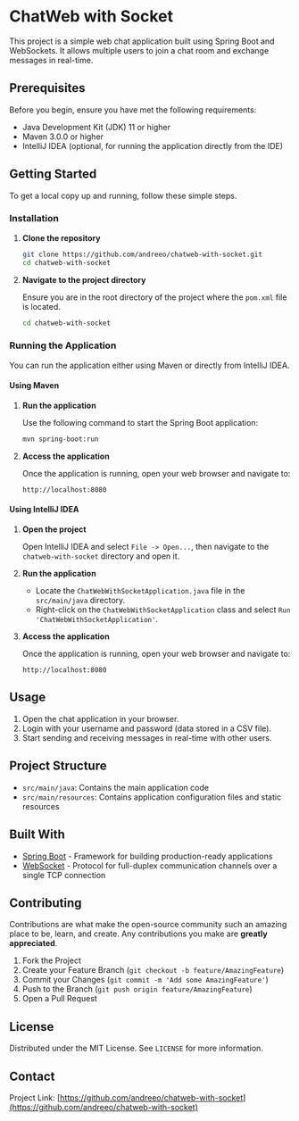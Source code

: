 # ChatWeb with Socket

This project is a simple web chat application built using Spring Boot and WebSockets. It allows multiple users to join a chat room and exchange messages in real-time.

## Prerequisites

Before you begin, ensure you have met the following requirements:

- Java Development Kit (JDK) 11 or higher
- Maven 3.0.0 or higher
- IntelliJ IDEA (optional, for running the application directly from the IDE)

## Getting Started

To get a local copy up and running, follow these simple steps.

### Installation

1. **Clone the repository**

    ```sh
    git clone https://github.com/andreeo/chatweb-with-socket.git
    cd chatweb-with-socket
    ```

2. **Navigate to the project directory**

   Ensure you are in the root directory of the project where the `pom.xml` file is located.

    ```sh
    cd chatweb-with-socket
    ```

### Running the Application

You can run the application either using Maven or directly from IntelliJ IDEA.

#### Using Maven

1. **Run the application**

   Use the following command to start the Spring Boot application:

    ```sh
    mvn spring-boot:run
    ```

2. **Access the application**

   Once the application is running, open your web browser and navigate to:

    ```
    http://localhost:8080
    ```

#### Using IntelliJ IDEA

1. **Open the project**

   Open IntelliJ IDEA and select `File -> Open...`, then navigate to the `chatweb-with-socket` directory and open it.

2. **Run the application**

    - Locate the `ChatWebWithSocketApplication.java` file in the `src/main/java` directory.
    - Right-click on the `ChatWebWithSocketApplication` class and select `Run 'ChatWebWithSocketApplication'`.

3. **Access the application**

   Once the application is running, open your web browser and navigate to:

    ```
    http://localhost:8080
    ```

## Usage

1. Open the chat application in your browser.
2. Login with your username and password (data stored in a CSV file).
3. Start sending and receiving messages in real-time with other users.

## Project Structure

- `src/main/java`: Contains the main application code
- `src/main/resources`: Contains application configuration files and static resources

## Built With

- [Spring Boot](https://spring.io/projects/spring-boot) - Framework for building production-ready applications
- [WebSocket](https://www.websocket.org/) - Protocol for full-duplex communication channels over a single TCP connection

## Contributing

Contributions are what make the open-source community such an amazing place to be, learn, and create. Any contributions you make are **greatly appreciated**.

1. Fork the Project
2. Create your Feature Branch (`git checkout -b feature/AmazingFeature`)
3. Commit your Changes (`git commit -m 'Add some AmazingFeature'`)
4. Push to the Branch (`git push origin feature/AmazingFeature`)
5. Open a Pull Request

## License

Distributed under the MIT License. See `LICENSE` for more information.

## Contact

Project Link: [https://github.com/andreeo/chatweb-with-socket](https://github.com/andreeo/chatweb-with-socket)
